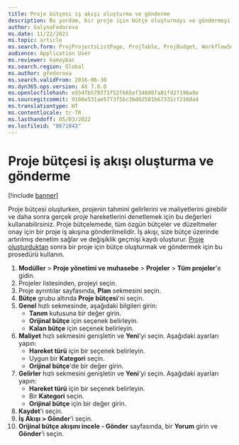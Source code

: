 ```yaml
---
title: Proje bütçesi iş akışı oluşturma ve gönderme
description: Bu yordam, bir proje için bütçe oluşturmayı ve göndermeyi gösterir.
author: GalynaFedorova
ms.date: 11/22/2021
ms.topic: article
ms.search.form: ProjProjectsListPage, ProjTable, ProjBudget, WorkflowSubmitDialog
audience: Application User
ms.reviewer: kamaybac
ms.search.region: Global
ms.author: gfedorova
ms.search.validFrom: 2016-06-30
ms.dyn365.ops.version: AX 7.0.0
ms.openlocfilehash: e554fb578371f52f665ef348d6fa81fd27196a9e
ms.sourcegitcommit: 9166e531ae5773f5bc3bd02501b67331cf216da4
ms.translationtype: HT
ms.contentlocale: tr-TR
ms.lasthandoff: 05/03/2022
ms.locfileid: "8671043"
---
```

# <a name="create-and-submit-a-project-budget-workflow"></a>Proje bütçesi iş akışı oluşturma ve gönderme

[!include [banner](../../includes/banner.md)]

Proje bütçesi oluşturken, projenin tahmini gelirlerini ve maliyetlerini girebilir ve daha sonra gerçek proje hareketlerini denetlemek için bu değerleri kullanabilirsiniz. Proje bütçelemede, tüm özgün bütçeler ve düzeltmeler onay için bir proje iş akışına gönderilmelidir. İş akışı, size bütçe üzerinde artırılmış denetim sağlar ve değişiklik geçmişi kaydı oluşturur. [Proje oluşturduktan](/dynamicsax-2012/appuser-itpro/create-a-project) sonra bir proje için bütçe oluşturmak ve göndermek için bu prosedürü kullanın.

1. **Modüller** > **Proje yönetimi ve muhasebe** > **Projeler** > **Tüm projeler**'e gidin.
1. Projeler listesinden, projeyi seçin.
1. Proje ayrıntılar sayfasında, **Plan** sekmesini seçin.
1. **Bütçe** grubu altında **Proje bütçesi**'ni seçin.
1. **Genel** hızlı sekmesinde, aşağıdaki bilgileri girin:
   - **Tanım** kutusuna bir değer girin.
   - **Orijinal bütçe** için seçenek belirleyin.
   - **Kalan bütçe** için seçenek belirleyin.
1. **Maliyet** hızlı sekmesini genişletin ve **Yeni**'yi seçin. Aşağıdaki ayarları yapın:
   - **Hareket türü** için bir seçenek belirleyin.
   - Uygun bir **Kategori** seçin.
   - **Orijinal bütçe**'de bir değer girin.
1. **Gelirler** hızlı sekmesini genişletin ve **Yeni**'yi seçin. Aşağıdaki ayarları yapın:
   - **Hareket türü** için bir seçenek belirleyin.
   - Bir **Kategori** seçin.
   - **Orijinal bütçe** için bir değer girin.
1. **Kaydet**'i seçin.
1. **İş Akışı \> Gönder**'i seçin.
1. **Orijinal bütçe akışını incele - Gönder** sayfasında, bir **Yorum** girin ve **Gönder**'i seçin.
